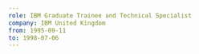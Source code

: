 ```yaml
---
role: IBM Graduate Trainee and Technical Specialist
company: IBM United Kingdom
from: 1995-09-11
to: 1998-07-06
---
```


